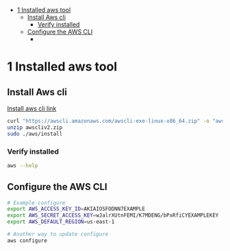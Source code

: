 

- [1 Installed aws tool](#1-installed-aws-tool)
  - [Install Aws cli](#install-aws-cli)
    - [Verify installed](#verify-installed)
  - [Configure the AWS CLI](#configure-the-aws-cli)
    - [](#)

# 1 Installed aws tool

## Install Aws cli

[Install aws cli link]([installed-tool-aws.md](https://docs.aws.amazon.com/cli/latest/userguide/getting-started-install.html))

```bash
curl "https://awscli.amazonaws.com/awscli-exe-linux-x86_64.zip" -o "awscliv2.zip"
unzip awscliv2.zip
sudo ./aws/install
```

### Verify installed
```bash
aws --help
```

## Configure the AWS CLI

```bash
# Example configure
export AWS_ACCESS_KEY_ID=AKIAIOSFODNN7EXAMPLE
export AWS_SECRET_ACCESS_KEY=wJalrXUtnFEMI/K7MDENG/bPxRfiCYEXAMPLEKEY
export AWS_DEFAULT_REGION=us-east-1

# Another way to update configure
aws configure
```
### 


